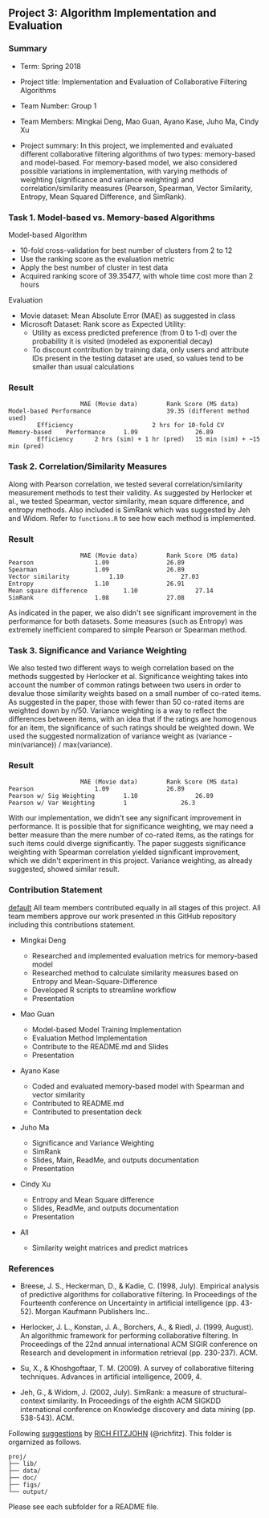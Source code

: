 ## Project 3: Algorithm Implementation and Evaluation
### Summary

+ Term: Spring 2018
+ Project title: Implementation and Evaluation of Collaborative Filtering Algorithms
+ Team Number: Group 1
+ Team Members: Mingkai Deng, Mao Guan, Ayano Kase, Juho Ma, Cindy Xu

+ Project summary: In this project, we implemented and evaluated different collaborative filtering algorithms of two types: memory-based and model-based. For memory-based model, we also considered possible variations in implementation, with varying methods of weighting (significance and variance weighting) and correlation/similarity measures (Pearson, Spearman, Vector Similarity, Entropy, Mean Squared Difference, and SimRank).

### Task 1. Model-based vs. Memory-based Algorithms

Model-based Algorithm

- 10-fold cross-validation for best number of clusters from 2 to 12
- Use the ranking score as the evaluation metric
- Apply the best number of cluster in test data
- Acquired ranking score of 39.35477, with whole time cost more than 2 hours

Evaluation

- Movie dataset: Mean Absolute Error (MAE) as suggested in class
- Microsoft Dataset: Rank score as Expected Utility:
	+ Utility as excess predicted preference (from 0 to 1-d) over the probability it is visited (modeled as exponential decay)
	+ To discount contribution by training data, only users and attribute IDs present in the testing dataset are used, so values tend to be smaller than usual calculations

### Result

						MAE (Movie data)		Rank Score (MS data)
	Model-based	Performance						39.35 (different method used)
			Efficiency						2 hrs for 10-fold CV
	Memory-based	Performance		1.09				26.89
			Efficiency		2 hrs (sim) + 1 hr (pred)	15 min (sim) + ~15 min (pred)

### Task 2. Correlation/Similarity Measures

Along with Pearson correlation, we tested several correlation/similarity measurement methods to test their validity. As suggested by Herlocker et al., we tested Spearman, vector similarity, mean square difference, and entropy methods. Also included is SimRank which was suggested by Jeh and Widom. Refer to `functions.R` to see how each method is implemented.

### Result

						MAE (Movie data)		Rank Score (MS data)
	Pearson					1.09				26.89
	Spearman				1.09				26.89
	Vector similarity			1.10				27.03
	Entropy					1.10				26.91
	Mean square difference			1.10				27.14
	SimRank					1.08				27.08

As indicated in the paper, we also didn't see significant improvement in the performance for both datasets. Some measures (such as Entropy) was extremely inefficient compared to simple Pearson or Spearman method.

### Task 3. Significance and Variance Weighting

We also tested two different ways to weigh correlation based on the methods suggested by Herlocker et al. Significance weighting takes into account the number of common ratings between two users in order to devalue those similarity weights based on a small number of co-rated items. As suggested in the paper, those with fewer than 50 co-rated items are weighted down by n/50. Variance weighting is a way to reflect the differences between items, with an idea that if the ratings are homogenous for an item, the significance of such ratings should be weighted down. We used the suggested normalization of variance weight as (variance - min(variance)) / max(variance).

### Result

						MAE (Movie data)		Rank Score (MS data)
	Pearson					1.09				26.89
	Pearson w/ Sig Weighting		1.10				26.89
	Pearson w/ Var Weighting		1				26.3

With our implementation, we didn't see any significant improvement in performance. It is possible that for significance weighting, we may need a better measure than the mere number of co-rated items, as the ratings for such items could diverge significantly. The paper suggests significance weighting with Spearman correlation yielded significant improvement, which we didn't experiment in this project. Variance weighting, as already suggested, showed similar result.

### Contribution Statement

[default](doc/a_note_on_contributions.md) All team members contributed equally in all stages of this project. All team members approve our work presented in this GitHub repository including this contributions statement.

+ Mingkai Deng

	+ Researched and implemented evaluation metrics for memory-based model
	+ Researched method to calculate similarity measures based on Entropy and Mean-Square-Difference 
	+ Developed R scripts to streamline workflow 
	+ Presentation
	
+ Mao Guan

	+ Model-based Model Training Implementation
	+ Evaluation Method Implementation
	+ Contribute to the README.md and Slides
	+ Presentation
	
  
+ Ayano Kase

	+ Coded and evaluated memory-based model with Spearman and vector similarity
	+ Contributed to README.md
	+ Contributed to presentation deck

+ Juho Ma

	+ Significance and Variance Weighting
	+ SimRank
	+ Slides, Main, ReadMe, and outputs documentation
	+ Presentation

+ Cindy Xu

	+ Entropy and Mean Square difference
	+ Slides, ReadMe, and outputs documentation
	+ Presentation

+ All

	+ Similarity weight matrices and predict matrices


### References

+ Breese, J. S., Heckerman, D., & Kadie, C. (1998, July). Empirical analysis of predictive algorithms for collaborative filtering. In Proceedings of the Fourteenth conference on Uncertainty in artificial intelligence (pp. 43-52). Morgan Kaufmann Publishers Inc..

+ Herlocker, J. L., Konstan, J. A., Borchers, A., & Riedl, J. (1999, August). An algorithmic framework for performing collaborative filtering. In Proceedings of the 22nd annual international ACM SIGIR conference on Research and development in information retrieval (pp. 230-237). ACM.

+ Su, X., & Khoshgoftaar, T. M. (2009). A survey of collaborative filtering techniques. Advances in artificial intelligence, 2009, 4.

+ Jeh, G., & Widom, J. (2002, July). SimRank: a measure of structural-context similarity. In Proceedings of the eighth ACM SIGKDD international conference on Knowledge discovery and data mining (pp. 538-543). ACM.

Following [suggestions](http://nicercode.github.io/blog/2013-04-05-projects/) by [RICH FITZJOHN](http://nicercode.github.io/about/#Team) (@richfitz). This folder is orgarnized as follows.

```
proj/
├── lib/
├── data/
├── doc/
├── figs/
└── output/
```

Please see each subfolder for a README file.
